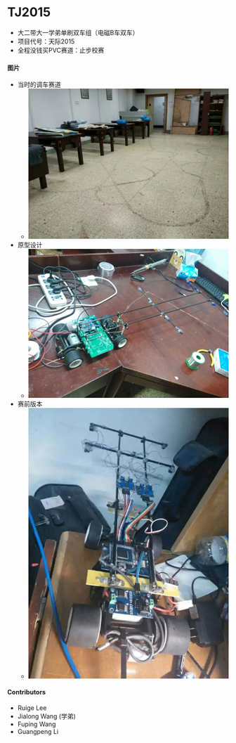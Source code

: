 # TJ2015

* 大二带大一学弟单刷双车组（电磁B车双车）
* 项目代号：天际2015
* 全程没钱买PVC赛道：止步校赛

#### 图片

* 当时的调车赛道
    - ![当时的调车赛道](https://github.com/whutddk/TJ2015/blob/master/pic/微信图片_201901312200229.jpg)
* 原型设计
    - ![原型设计](https://github.com/whutddk/TJ2015/blob/master/pic/微信图片_2019013121595710.jpg)
* 赛前版本
    - ![赛前版本](https://github.com/whutddk/TJ2015/blob/master/pic/微信图片_2019013121595728.jpg)


#### Contributors
* Ruige Lee
* Jialong Wang (学弟)
* Fuping Wang 
* Guangpeng Li